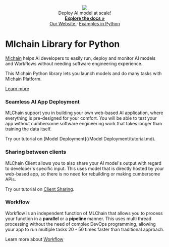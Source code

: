 <p align="center">
  <a href="https://mlchain.ml" target="_blank">
    <img src="https://i.imgur.com/oAMint7l.png" target="_blank" />
  </a><br>
  Deploy AI model at scale! <br>
  <a href="https://mlchain.ml/documentation/python/getting-started/" target="_blank">
    <strong> Explore the docs » </strong>
  </a> <br>
  <a href="https://mlchain.ml" target="_blank"> Our Website </a>
    ·
  <a href="https://github.com/techainer/examples-python" target="_blank"> Examples in Python </a>
</p>

# Mlchain Library for Python

[Mlchain](https://mlchain.ml) helps AI developers to easily run, deploy and monitor AI models and Workflows without needing software engineering experience.

This Mlchain Python library lets you launch models and do many tasks with Mlchain Platform. 

[Learn more](/getstarted/core_concepts.md)

### Seamless AI App Deployment

MLChain support you in building your own web-based AI application, where everything is pre-designed 
for your comfort. You will be able to test your app without cumbersome software engineering work that takes 
longer than training the data itself. 

Try our tutorial on [Model Deployment](/Model Deployment/tutorial.md).

### Sharing between clients

MLChain Client allows you to also share your AI model's output with regard to developer's specific input. 
This uses model that is directly hosted by your web-based app, so there is no need for rebuilding or 
making cumbersome APIs.

Try our tutorial on [Client Sharing](/Client/general.md).

### Workflow

Workflow is an independent function of MLChain that allows you to process your function 
in a <b> parallel </b> or a <b> pipeline </b> manner. This uses multi thread processing without
the need of complex DevOps programming, allowing your app to run multiple tasks 20 - 50 times faster than traditional approach.

Learn more about [Workflow](/workflow/general.md)
